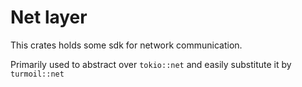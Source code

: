 # Net layer

This crates holds some sdk for network communication.

Primarily used to abstract over `tokio::net` and easily substitute it by `turmoil::net`
